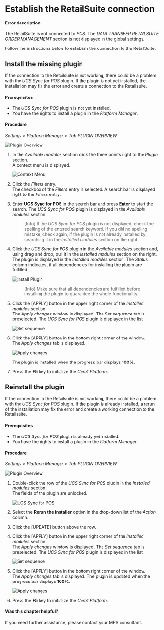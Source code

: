 [comment]: <> (add link to Settings module if available)

# Establish the RetailSuite connection

#### Error description

<!---Ist das hier noch aktuell?-->
The RetailSuite is not connected to *POS*. The *DATA TRANSFER RETAILSUITE ORDER MANAGEMENT* section is not displayed in the global settings.

Follow the instructions below to establish the connection to the RetailSuite.


## Install the missing plugin

If the connection to the Retailsuite is not working, there could be a problem with the *UCS Sync for POS* plugin. If the plugin is not yet installed, the installation may fix the error and create a connection to the Retailsuite.

#### Prerequisites

- The *UCS Sync for POS* plugin is not yet installed.
- You have the rights to install a plugin in the *Platform Manager*.

#### Procedure

*Settings > Platform Manager > Tab PLUGIN OVERVIEW*

![Plugin Overview](../../Assets/Screenshots/Settings/PlatformManager/PluginOverview.png "[Plugin Overview]")

1. In the *Available modules* section click the three points right to the *Plugin* section.   
    A context menu is displayed.

    ![Context Menu](../../Assets/Screenshots/Settings/PlatformManager/ContextMenu.png "[Context Menu]")

2. Click the *Filters* entry.   
    The checkbox of the *Filters* entry is selected. A search bar is displayed right to the *Filters* entry.   

3. Enter **UCS Sync for POS** in the search bar and press **Enter** to start the search.
    The *UCS Sync for POS* plugin is displayed in the *Available modules* section.

    > [Info] If the *UCS Sync for POS* plugin is not displayed, check the spelling of the entered search keyword. If you did no spelling mistake, check again, if the plugin is not already installed by searching it in the *Installed modules* section on the right.

4. Click the *UCS Sync for POS* plugin in the *Available modules* section and, using drag and drop, pull it in the *Installed modules* section on the right.   
    The plugin is displayed in the *Installed modules* section. The *Status* column indicates, if all dependencies for installing the plugin are fulfilled.

    ![Install Plugin](../../Assets/Screenshots/Settings/PlatformManager/InstallPlugin.png "[Install Plugin]")

    > [Info] Make sure that all dependencies are fulfilled before installing the plugin to guarantee the whole functionality.

5. Click the [APPLY] button in the upper right corner of the *Installed modules* section.   
    The *Apply changes* window is displayed. The *Set sequence* tab is preselected. The *UCS Sync for POS* plugin is displayed in the list.

    ![Set sequence](../../Assets/Screenshots/Settings/PlatformManager/SetSequenceInstall.png "[Set sequence]")

6. Click the [APPLY] button in the bottom right corner of the window.   
    The *Apply changes* tab is displayed.

    ![Apply changes](../../Assets/Screenshots/Settings/PlatformManager/ApplyChanges.png "[Apply changes]")

    The plugin is installed when the progress bar displays **100%**.

7. Press the **F5** key to initialize the *Core1 Platform*.



## Reinstall the plugin

If the connection to the Retailsuite is not working, there could be a problem with the *UCS Sync for POS* plugin. If the plugin is already installed, a rerun of the installation may fix the error and create a working connection to the Retailsuite.

#### Prerequisites

- The *UCS Sync for POS* plugin is already yet installed.
- You have the rights to install a plugin in the *Platform Manager*.

#### Procedure

*Settings > Platform Manager > Tab PLUGIN OVERVIEW*

![Plugin Overview](../../Assets/Screenshots/Settings/PlatformManager/PluginOverview.png "[Plugin Overview]")

1. Double-click the row of the *UCS Sync for POS* plugin in the *Installed modules* section.  
    The fields of the plugin are unlocked.

    ![UCS Sync for POS](../../Assets/Screenshots/Settings/PlatformManager/UCSSyncPOS.png "[UCS Sync for POS]")

2. Select the **Rerun the installer** option in the drop-down list of the *Action* column.

3. Click the [UPDATE] button above the row.

4. Click the [APPLY] button in the upper right corner of the *Installed modules* section.   
    The *Apply changes* window is displayed. The *Set sequence* tab is preselected. The *UCS Sync for POS* plugin is displayed in the list.

    ![Set sequence](../../Assets/Screenshots/Settings/PlatformManager/SetSequenceRerun.png "[Set sequence]")

5. Click the [APPLY] button in the bottom right corner of the window.   
    The *Apply changes* tab is displayed. The plugin is updated when the progress bar displays **100%**.

    ![Apply changes](../../Assets/Screenshots/Settings/PlatformManager/ApplyChanges.png "[Apply changes]")

6. Press the **F5** key to initialize the *Core1 Platform*.


#### Was this chapter helpful?

If you need further assistance, please contact your MPS consultant.
